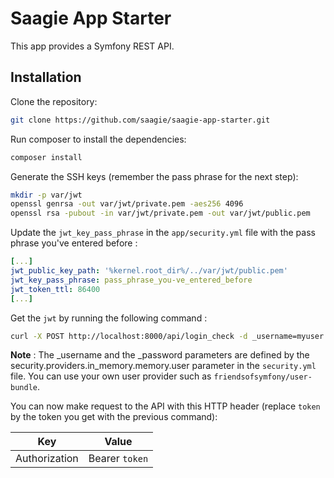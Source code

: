 # Saagie App Starter

This app provides a Symfony REST API.

## Installation

Clone the repository:

```bash
git clone https://github.com/saagie/saagie-app-starter.git
```

Run composer to install the dependencies:

```bash
composer install
```

Generate the SSH keys (remember the pass phrase for the next step):

```bash
mkdir -p var/jwt
openssl genrsa -out var/jwt/private.pem -aes256 4096
openssl rsa -pubout -in var/jwt/private.pem -out var/jwt/public.pem
```

Update the `jwt_key_pass_phrase` in the `app/security.yml` file with the pass phrase
you've entered before :

```yaml
[...]
jwt_public_key_path: '%kernel.root_dir%/../var/jwt/public.pem'
jwt_key_pass_phrase: pass_phrase_you-ve_entered_before
jwt_token_ttl: 86400
[...]
```

Get the `jwt` by running the following command :

```bash
curl -X POST http://localhost:8000/api/login_check -d _username=myuser -d _password=userpass
```

**Note** : The _username and the _password parameters are defined by the
security.providers.in_memory.memory.user parameter in the `security.yml` file.
You can use your own user provider such as `friendsofsymfony/user-bundle`.

You can now make request to the API with this HTTP header (replace `token` by the
token you get with the previous command):

| Key           | Value          |
|---------------|----------------|
| Authorization | Bearer `token` |